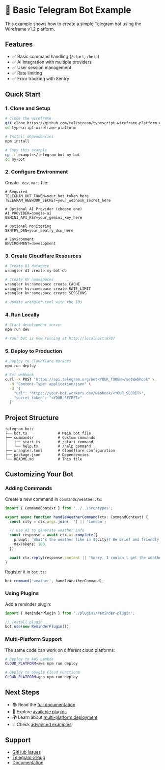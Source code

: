 # 🤖 Basic Telegram Bot Example

This example shows how to create a simple Telegram bot using the Wireframe v1.2 platform.

## Features

- ✅ Basic command handling (`/start`, `/help`)
- ✅ AI integration with multiple providers
- ✅ User session management
- ✅ Rate limiting
- ✅ Error tracking with Sentry

## Quick Start

### 1. Clone and Setup

```bash
# Clone the wireframe
git clone https://github.com/talkstream/typescript-wireframe-platform.git
cd typescript-wireframe-platform

# Install dependencies
npm install

# Copy this example
cp -r examples/telegram-bot my-bot
cd my-bot
```

### 2. Configure Environment

Create `.dev.vars` file:

```env
# Required
TELEGRAM_BOT_TOKEN=your_bot_token_here
TELEGRAM_WEBHOOK_SECRET=your_webhook_secret_here

# Optional AI Provider (choose one)
AI_PROVIDER=google-ai
GEMINI_API_KEY=your_gemini_key_here

# Optional Monitoring
SENTRY_DSN=your_sentry_dsn_here

# Environment
ENVIRONMENT=development
```

### 3. Create Cloudflare Resources

```bash
# Create D1 database
wrangler d1 create my-bot-db

# Create KV namespaces
wrangler kv:namespace create CACHE
wrangler kv:namespace create RATE_LIMIT
wrangler kv:namespace create SESSIONS

# Update wrangler.toml with the IDs
```

### 4. Run Locally

```bash
# Start development server
npm run dev

# Your bot is now running at http://localhost:8787
```

### 5. Deploy to Production

```bash
# Deploy to Cloudflare Workers
npm run deploy

# Set webhook
curl -X POST "https://api.telegram.org/bot<YOUR_TOKEN>/setWebhook" \
  -H "Content-Type: application/json" \
  -d '{
    "url": "https://your-bot.workers.dev/webhook/<YOUR_SECRET>",
    "secret_token": "<YOUR_SECRET>"
  }'
```

## Project Structure

```
telegram-bot/
├── bot.ts              # Main bot file
├── commands/           # Custom commands
│   ├── start.ts        # /start command
│   └── help.ts         # /help command
├── wrangler.toml       # Cloudflare configuration
├── package.json        # Dependencies
└── README.md           # This file
```

## Customizing Your Bot

### Adding Commands

Create a new command in `commands/weather.ts`:

```typescript
import { CommandContext } from '../../src/types';

export async function handleWeatherCommand(ctx: CommandContext) {
  const city = ctx.args.join(' ') || 'London';

  // Use AI to generate weather info
  const response = await ctx.ai.complete({
    prompt: `What's the weather like in ${city}? Be brief and friendly.`,
    maxTokens: 100,
  });

  await ctx.reply(response.content || "Sorry, I couldn't get the weather.");
}
```

Register it in `bot.ts`:

```typescript
bot.command('weather', handleWeatherCommand);
```

### Using Plugins

Add a reminder plugin:

```typescript
import { ReminderPlugin } from './plugins/reminder-plugin';

// Install plugin
bot.use(new ReminderPlugin());
```

### Multi-Platform Support

The same code can work on different cloud platforms:

```bash
# Deploy to AWS Lambda
CLOUD_PLATFORM=aws npm run deploy

# Deploy to Google Cloud Functions
CLOUD_PLATFORM=gcp npm run deploy
```

## Next Steps

- 📚 Read the [full documentation](../../README.md)
- 🔌 Explore [available plugins](../plugins/)
- 🌍 Learn about [multi-platform deployment](../../docs/CLOUD_PLATFORMS.md)
- 💡 Check [advanced examples](../advanced/)

## Support

- [GitHub Issues](https://github.com/talkstream/typescript-wireframe-platform/issues)
- [Telegram Group](https://t.me/your-support-group)
- [Documentation](../../docs/)
